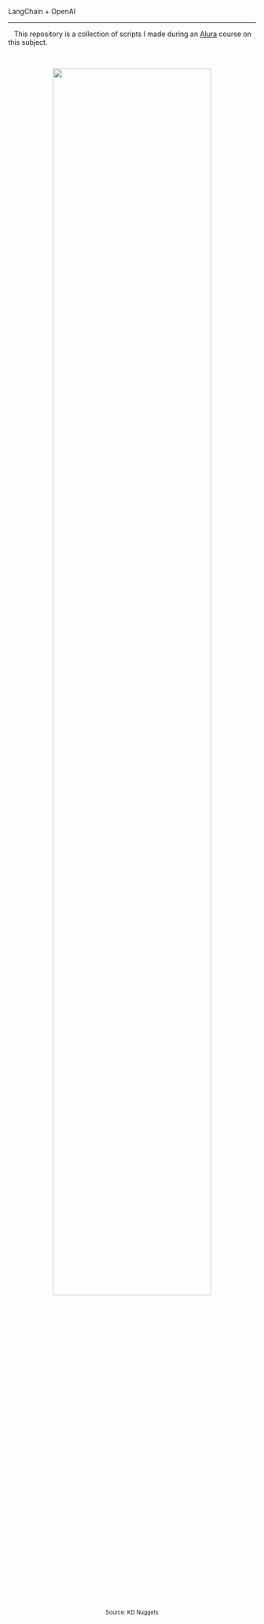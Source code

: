 LangChain + OpenAI

---

&nbsp;&nbsp;&nbsp;This repository is a collection of scripts I made during an [Alura](https://alura.com.com/) course on this subject.

<br>

<p align='center'>
  <img src='https://www.kdnuggets.com/wp-content/uploads/ferrer_transforming_ai_langchain_text_data_game_changer_7-1024x360.png' width=80% />
  <p style="font-size: 80%; text-align: center;">Source: KD Nuggets</p>
</p>

<br>
